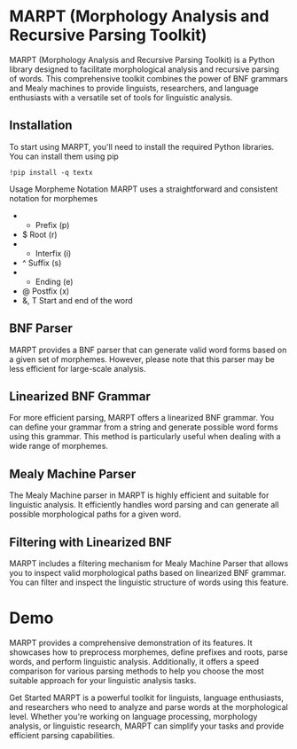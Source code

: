 
# MARPT (Morphology Analysis and Recursive Parsing Toolkit)
MARPT (Morphology Analysis and Recursive Parsing Toolkit) is a Python library designed to facilitate morphological analysis and recursive parsing of words. This comprehensive toolkit combines the power of BNF grammars and Mealy machines to provide linguists, researchers, and language enthusiasts with a versatile set of tools for linguistic analysis.

## Installation
To start using MARPT, you'll need to install the required Python libraries. You can install them using pip


``` 
!pip install -q textx 
```
Usage
Morpheme Notation
MARPT uses a straightforward and consistent notation for morphemes

* + Prefix (p)
* $ Root (r)
* - Interfix (i)
* ^ Suffix (s)
* * Ending (e)
* @ Postfix (x)
* &, T Start and end of the word

## BNF Parser
MARPT provides a BNF parser that can generate valid word forms based on a given set of morphemes. However, please note that this parser may be less efficient for large-scale analysis.

## Linearized BNF Grammar
For more efficient parsing, MARPT offers a linearized BNF grammar. You can define your grammar from a string and generate possible word forms using this grammar. This method is particularly useful when dealing with a wide range of morphemes.

## Mealy Machine Parser
The Mealy Machine parser in MARPT is highly efficient and suitable for linguistic analysis. It efficiently handles word parsing and can generate all possible morphological paths for a given word.

## Filtering with Linearized BNF
MARPT includes a filtering mechanism for Mealy Machine Parser that allows you to inspect valid morphological paths based on linearized BNF grammar. You can filter and inspect the linguistic structure of words using this feature.

# Demo
MARPT provides a comprehensive demonstration of its features. It showcases how to preprocess morphemes, define prefixes and roots, parse words, and perform linguistic analysis. Additionally, it offers a speed comparison for various parsing methods to help you choose the most suitable approach for your linguistic analysis tasks.

Get Started
MARPT is a powerful toolkit for linguists, language enthusiasts, and researchers who need to analyze and parse words at the morphological level. Whether you're working on language processing, morphology analysis, or linguistic research, MARPT can simplify your tasks and provide efficient parsing capabilities.